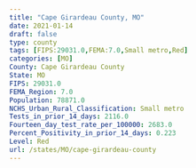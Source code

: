 ```yaml
---
title: "Cape Girardeau County, MO"
date: 2021-01-14
draft: false
type: county
tags: [FIPS:29031.0,FEMA:7.0,Small metro,Red]
categories: [MO]
County: Cape Girardeau County
State: MO
FIPS: 29031.0
FEMA_Region: 7.0
Population: 78871.0
NCHS_Urban_Rural_Classification: Small metro
Tests_in_prior_14_days: 2116.0
Fourteen_day_test_rate_per_100000: 2683.0
Percent_Positivity_in_prior_14_days: 0.223
Level: Red
url: /states/MO/cape-girardeau-county
---
```



